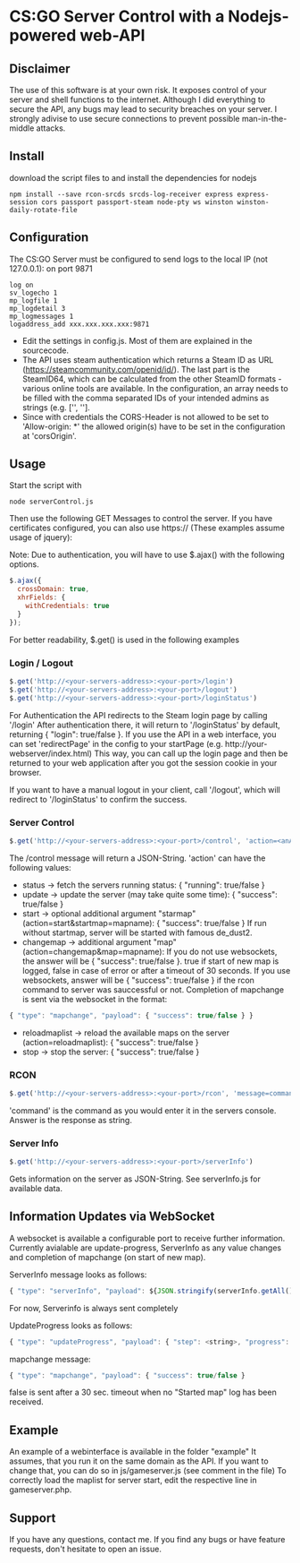 # CS:GO Server Control with a Nodejs-powered web-API

## Disclaimer
The use of this software is at your own risk.
It exposes control of your server and shell functions to the internet. Although I did everything to secure the API, any bugs may lead to security breaches on your server.
I strongly adivise to use secure connections to prevent possible man-in-the-middle attacks.

## Install
download the script files to and install the dependencies for nodejs
```console
npm install --save rcon-srcds srcds-log-receiver express express-session cors passport passport-steam node-pty ws winston winston-daily-rotate-file
```

## Configuration
The CS:GO Server must be configured to send logs to the local IP (not 127.0.0.1): on port 9871
```
log on
sv_logecho 1
mp_logfile 1
mp_logdetail 3
mp_logmessages 1
logaddress_add xxx.xxx.xxx.xxx:9871
```
- Edit the settings in config.js. Most of them are explained in the sourcecode.
- The API uses steam authentication which returns a Steam ID as URL (https://steamcommunity.com/openid/id/<steamid>). The last part is the SteamID64, which can be calculated from the other SteamID formats - various online tools are available. In the configuration, an array needs to be filled with the comma separated IDs of your intended admins as strings (e.g. ['<steamid-1>', '<steamid-2>'].
- Since with credentials the CORS-Header is not allowed to be set to 'Allow-origin: *' the allowed origin(s) have to be set in the configuration at 'corsOrigin'.


## Usage
Start the script with 
```console
node serverControl.js
```
Then use the following GET Messages to control the server. If you have certificates configured, you can also use https:// (These examples assume usage of jquery):

Note: Due to authentication, you will have to use $.ajax() with the following options.
```javascript
$.ajax({
  crossDomain: true,
  xhrFields: {
    withCredentials: true
  }
});
```
For better readability, $.get() is used in the following examples

### Login / Logout
```javascript
$.get('http://<your-servers-address>:<your-port>/login')
$.get('http://<your-servers-address>:<your-port>/logout')
$.get('http://<your-servers-address>:<your-port>/loginStatus')
```

For Authentication the API redirects to the Steam login page by calling '/login'
After authentication there, it will return to '/loginStatus' by default, returning { "login": true/false }.
If you use the API in a web interface, you can set 'redirectPage' in the config to your startPage (e.g. http://your-webserver/index.html) This way, you can call up the login page and then be returned to your web application after you got the session cookie in your browser.

If you want to have a manual logout in your client, call '/logout', which will redirect to '/loginStatus' to confirm the success.

### Server Control
```javascript
$.get('http://<your-servers-address>:<your-port>/control', 'action=<anAction>')
```
The /control message will return a JSON-String.
'action' can have the following values:
- status -> fetch the servers running status: { "running": true/false }
- update -> update the server (may take quite some time): { "success": true/false }
- start -> optional additional argument "starmap" (action=start&startmap=mapname): { "success": true/false }
If run without startmap, server will be started with famous de_dust2.
- changemap -> additional argument "map" (action=changemap&map=mapname): 
If you do not use websockets, the answer will be { "success": true/false }. true if start of new map is logged, false in case of error or after a timeout of 30 seconds.
If you use websockets, answer will be { "success": true/false } if the rcon command to server was sauccessful or not. Completion of mapchange is sent via the websocket in the format:
```javascript
{ "type": "mapchange", "payload": { "success": true/false } }
```
- reloadmaplist -> reload the available maps on the server (action=reloadmaplist): { "success": true/false }
- stop -> stop the server: { "success": true/false }

### RCON
```javascript
$.get('http://<your-servers-address>:<your-port>/rcon', 'message=command')
```
'command' is the command as you would enter it in the servers console.
Answer is the response as string.

### Server Info
```javascript
$.get('http://<your-servers-address>:<your-port>/serverInfo')
```
Gets information on the server as JSON-String. See serverInfo.js for available data.

## Information Updates via WebSocket
A websocket is available a configurable port to receive further information.
Currently avialable are update-progress, ServerInfo as any value changes and completion of mapchange (on start of new map).

ServerInfo message looks as follows:
```javascript
{ "type": "serverInfo", "payload": ${JSON.stringify(serverInfo.getAll())}
```
For now, Serverinfo is always sent completely

UpdateProgress looks as follows:
```javascript
{ "type": "updateProgress", "payload": { "step": <string>, "progress": <int> } }
```

mapchange message:
```javascript
{ "type": "mapchange", "payload": { "success": true/false }
```
false is sent after a 30 sec. timeout when no "Started map" log has been received.

## Example
An example of a webinterface is available in the folder "example"
It assumes, that you run it on the same domain as the API. If you want to change that, you can do so in js/gameserver.js (see comment in the file)
To correctly load the maplist for server start, edit the respective line in gameserver.php.

## Support
If you have any questions, contact me.
If you find any bugs or have feature requests, don't hesitate to open an issue.
